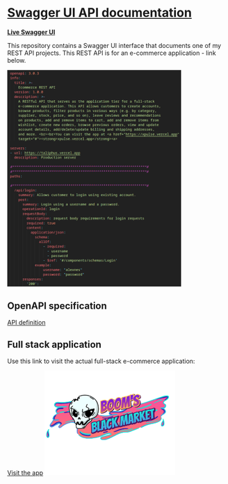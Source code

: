 # [Swagger UI API documentation](https://majid-l.github.io/swagger-ui-docs/)

[**Live Swagger UI**](https://majid-l.github.io/swagger-ui-docs/)

This repository contains a Swagger UI interface that documents one of my REST API projects. This REST API is for an e-commerce application - link below.

<img src="yaml.png" width=400>

## OpenAPI specification
[API definition](openapi.yaml)

## Full stack application
Use this link to visit the actual full-stack e-commerce application:

[Visit the app](https://xpulse.vercel.app)
[<img src="swagger-ui/logo.svg" width=300>](https://xpulse.vercel.app)